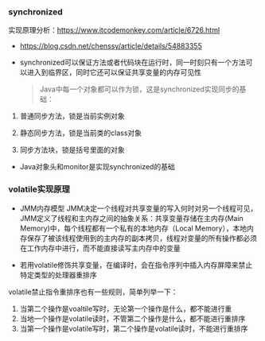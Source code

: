 ### synchronized

实现原理分析：https://www.itcodemonkey.com/article/6726.html

- https://blog.csdn.net/chenssy/article/details/54883355

- synchronized可以保证方法或者代码块在运行时，同一时刻只有一个方法可以进入到临界区，同时它还可以保证共享变量的内存可见性
  
  > Java中每一个对象都可以作为锁，这是synchronized实现同步的基础： 
1. 普通同步方法，锁是当前实例对象 

2. 静态同步方法，锁是当前类的class对象 

3. 同步方法块，锁是括号里面的对象
- Java对象头和monitor是实现synchronized的基础

### volatile实现原理

- JMM内存模型
  JMM决定一个线程对共享变量的写入何时对另一个线程可见，JMM定义了线程和主内存之间的抽象关系：共享变量存储在主内存(Main Memory)中，每个线程都有一个私有的本地内存（Local Memory），本地内存保存了被该线程使用到的主内存的副本拷贝，线程对变量的所有操作都必须在工作内存中进行，而不能直接读写主内存中的变量

- 若用volatile修饰共享变量，在编译时，会在指令序列中插入内存屏障来禁止特定类型的处理器重排序

volatile禁止指令重排序也有一些规则，简单列举一下：

1. 当第二个操作是voaltile写时，无论第一个操作是什么，都不能进行重
2. 当地一个操作是volatile读时，不管第二个操作是什么，都不能进行重排序
3. 当第一个操作是volatile写时，第二个操作是volatile读时，不能进行重排序
